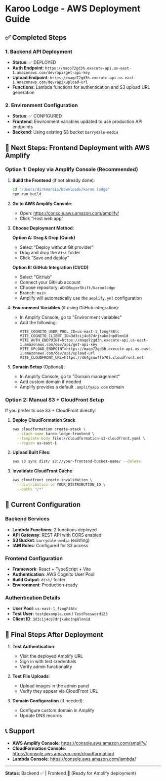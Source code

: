 # Karoo Lodge - AWS Deployment Guide

## ✅ Completed Steps

### 1. Backend API Deployment
- **Status**: ✅ DEPLOYED
- **Auth Endpoint**: `https://maqo72gd3h.execute-api.us-east-1.amazonaws.com/dev/api/get-api-key`
- **Upload Endpoint**: `https://maqo72gd3h.execute-api.us-east-1.amazonaws.com/dev/api/upload-url`
- **Functions**: Lambda functions for authentication and S3 upload URL generation

### 2. Environment Configuration
- **Status**: ✅ CONFIGURED
- **Frontend**: Environment variables updated to use production API endpoints
- **Backend**: Using existing S3 bucket `barrydale-media`

## 🚀 Next Steps: Frontend Deployment with AWS Amplify

### Option 1: Deploy via Amplify Console (Recommended)

1. **Build the Frontend** (if not already done):
   ```bash
   cd "/Users/dirkmarais/Downloads/karoo lodge"
   npm run build
   ```

2. **Go to AWS Amplify Console**:
   - Open: https://console.aws.amazon.com/amplify/
   - Click "Host web app"

3. **Choose Deployment Method**:

   **Option A: Drag & Drop (Quick)**
   - Select "Deploy without Git provider"
   - Drag and drop the `dist` folder
   - Click "Save and deploy"

   **Option B: GitHub Integration (CI/CD)**
   - Select "GitHub"
   - Connect your GitHub account
   - Choose repository: `ADHDSuperShift/karoolodge`
   - Branch: `main`
   - Amplify will automatically use the `amplify.yml` configuration

4. **Environment Variables** (if using GitHub integration):
   - In Amplify Console, go to "Environment variables"
   - Add the following:
     ```
     VITE_COGNITO_USER_POOL_ID=us-east-1_fzogF46tc
     VITE_COGNITO_CLIENT_ID=3d3cij4c87drjkuko3np8lmn1d
     VITE_AUTH_ENDPOINT=https://maqo72gd3h.execute-api.us-east-1.amazonaws.com/dev/api/get-api-key
     VITE_UPLOAD_ENDPOINT=https://maqo72gd3h.execute-api.us-east-1.amazonaws.com/dev/api/upload-url
     VITE_CLOUDFRONT_URL=https://d64gsuwffb70l.cloudfront.net
     ```

5. **Domain Setup** (Optional):
   - In Amplify Console, go to "Domain management"
   - Add custom domain if needed
   - Amplify provides a default `.amplifyapp.com` domain

### Option 2: Manual S3 + CloudFront Setup

If you prefer to use S3 + CloudFront directly:

1. **Deploy CloudFormation Stack**:
   ```bash
   aws cloudformation create-stack \
     --stack-name karoo-lodge-frontend \
     --template-body file://cloudformation-s3-cloudfront.yaml \
     --region us-east-1
   ```

2. **Upload Built Files**:
   ```bash
   aws s3 sync dist/ s3://your-frontend-bucket-name/ --delete
   ```

3. **Invalidate CloudFront Cache**:
   ```bash
   aws cloudfront create-invalidation \
     --distribution-id YOUR_DISTRIBUTION_ID \
     --paths "/*"
   ```

## 🔧 Current Configuration

### Backend Services
- **Lambda Functions**: 2 functions deployed
- **API Gateway**: REST API with CORS enabled
- **S3 Bucket**: `barrydale-media` (existing)
- **IAM Roles**: Configured for S3 access

### Frontend Configuration
- **Framework**: React + TypeScript + Vite
- **Authentication**: AWS Cognito User Pool
- **Build Output**: `dist/` folder
- **Environment**: Production-ready

### Authentication Details
- **User Pool**: `us-east-1_fzogF46tc`
- **Test User**: `test@example.com` / `TestPassword123`
- **Client ID**: `3d3cij4c87drjkuko3np8lmn1d`

## 🏁 Final Steps After Deployment

1. **Test Authentication**:
   - Visit the deployed Amplify URL
   - Sign in with test credentials
   - Verify admin functionality

2. **Test File Uploads**:
   - Upload images in the admin panel
   - Verify they appear via CloudFront URL

3. **Domain Configuration** (if needed):
   - Configure custom domain in Amplify
   - Update DNS records

## 📞 Support

- **AWS Amplify Console**: https://console.aws.amazon.com/amplify/
- **CloudFormation Console**: https://console.aws.amazon.com/cloudformation/
- **Lambda Console**: https://console.aws.amazon.com/lambda/

---

**Status**: Backend ✅ | Frontend 🔄 (Ready for Amplify deployment)
